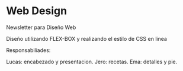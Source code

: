 # Web Design

Newsletter para Diseño Web

Diseño utilizando FLEX-BOX y realizando el estilo de CSS en linea

Responsabiliades:

Lucas: encabezado y presentacion.
Jero: recetas.
Ema: detalles y pie.
